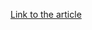 [Link to the article](https://www.mcafee.com/blogs/other-blogs/mcafee-labs/pdf-phishing-beyond-the-bait/)
